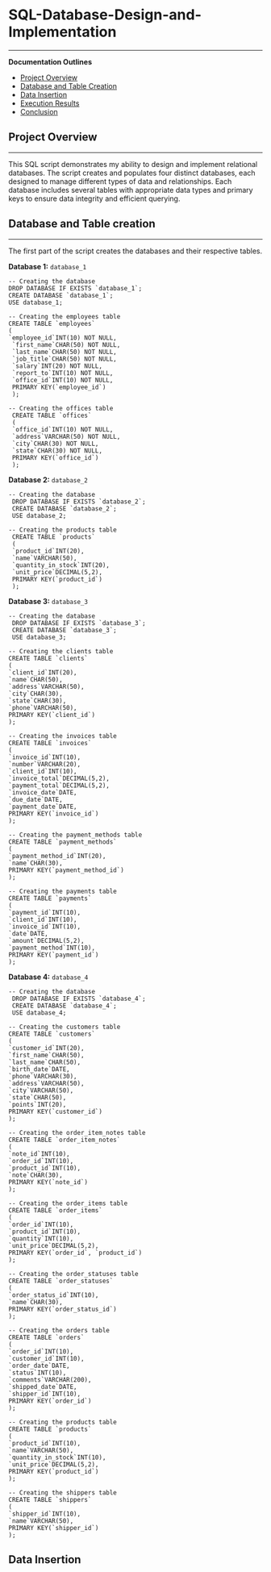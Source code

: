 # SQL-Database-Design-and-Implementation
---

**Documentation Outlines**

- [Project Overview](#project-overview)
- [Database and Table Creation](#database-and-table-creation)
- [Data Insertion](#data-insertion)
- [Execution Results](#execution-results)
- [Conclusion](#conclusion)

## Project Overview
---
This SQL script demonstrates my ability to design and implement relational databases. The script creates and populates four distinct databases, each designed to manage different types of data and relationships. Each database includes several tables with appropriate data types and primary keys to ensure data integrity and efficient querying.

## Database and Table creation
---
The first part of the script creates the databases and their respective tables.

**Database 1:** `database_1`
```
-- Creating the database
DROP DATABASE IF EXISTS `database_1`;
CREATE DATABASE `database_1`;
USE database_1;

-- Creating the employees table
CREATE TABLE `employees`
(
`employee_id`INT(10) NOT NULL,
 `first_name`CHAR(50) NOT NULL,
 `last_name`CHAR(50) NOT NULL,
 `job_title`CHAR(50) NOT NULL,
 `salary`INT(20) NOT NULL,
 `report_to`INT(10) NOT NULL,
 `office_id`INT(10) NOT NULL, 
 PRIMARY KEY(`employee_id`)
 );

-- Creating the offices table
 CREATE TABLE `offices`
 (
 `office_id`INT(10) NOT NULL,
 `address`VARCHAR(50) NOT NULL,
 `city`CHAR(30) NOT NULL,
 `state`CHAR(30) NOT NULL,
 PRIMARY KEY(`office_id`)
 );
```

**Database 2:** `database_2`
```
-- Creating the database
 DROP DATABASE IF EXISTS `database_2`;
 CREATE DATABASE `database_2`;
 USE database_2;

-- Creating the products table
 CREATE TABLE `products`
 (
 `product_id`INT(20),
 `name`VARCHAR(50),
 `quantity_in_stock`INT(20),
 `unit_price`DECIMAL(5,2),
 PRIMARY KEY(`product_id`)
 );
```

**Database 3:** `database_3`
```
-- Creating the database
 DROP DATABASE IF EXISTS `database_3`;
 CREATE DATABASE `database_3`;
 USE database_3;

-- Creating the clients table
CREATE TABLE `clients`
(
`client_id`INT(20),
`name`CHAR(50),
`address`VARCHAR(50),
`city`CHAR(30),
`state`CHAR(30),
`phone`VARCHAR(50),
PRIMARY KEY(`client_id`)
);

-- Creating the invoices table
CREATE TABLE `invoices`
(
`invoice_id`INT(10),
`number`VARCHAR(20),
`client_id`INT(10),
`invoice_total`DECIMAL(5,2),
`payment_total`DECIMAL(5,2),
`invoice_date`DATE,
`due_date`DATE,
`payment_date`DATE,
PRIMARY KEY(`invoice_id`)
);

-- Creating the payment_methods table
CREATE TABLE `payment_methods`
(
`payment_method_id`INT(20),
`name`CHAR(30),
PRIMARY KEY(`payment_method_id`)
);

-- Creating the payments table
CREATE TABLE `payments`
(
`payment_id`INT(10),
`client_id`INT(10),
`invoice_id`INT(10),
`date`DATE,
`amount`DECIMAL(5,2),
`payment_method`INT(10),
PRIMARY KEY(`payment_id`)
);
```

**Database 4:** `database_4`
```
-- Creating the database
 DROP DATABASE IF EXISTS `database_4`;
 CREATE DATABASE `database_4`;
 USE database_4;

-- Creating the customers table
CREATE TABLE `customers`
(
`customer_id`INT(20),	
`first_name`CHAR(50),	
`last_name`CHAR(50),	
`birth_date`DATE,	
`phone`VARCHAR(30),	
`address`VARCHAR(50),
`city`VARCHAR(50),	
`state`CHAR(50),
`points`INT(20),
PRIMARY KEY(`customer_id`)
);

-- Creating the order_item_notes table
CREATE TABLE `order_item_notes`
(
`note_id`INT(10),
`order_id`INT(10),
`product_id`INT(10),
`note`CHAR(30),
PRIMARY KEY(`note_id`)
);

-- Creating the order_items table
CREATE TABLE `order_items`
(
`order_id`INT(10),
`product_id`INT(10),
`quantity`INT(10),
`unit_price`DECIMAL(5,2),
PRIMARY KEY(`order_id`, `product_id`)
);

-- Creating the order_statuses table
CREATE TABLE `order_statuses`
(
`order_status_id`INT(10),
`name`CHAR(30),
PRIMARY KEY(`order_status_id`)
);

-- Creating the orders table
CREATE TABLE `orders`
(
`order_id`INT(10),
`customer_id`INT(10),
`order_date`DATE,
`status`INT(10),
`comments`VARCHAR(200),
`shipped_date`DATE,
`shipper_id`INT(10),
PRIMARY KEY(`order_id`)
);

-- Creating the products table
CREATE TABLE `products`
(
`product_id`INT(10),
`name`VARCHAR(50),
`quantity_in_stock`INT(10),
`unit_price`DECIMAL(5,2),
PRIMARY KEY(`product_id`)
);

-- Creating the shippers table
CREATE TABLE `shippers`
(
`shipper_id`INT(10),
`name`VARCHAR(50),
PRIMARY KEY(`shipper_id`)
);
```

## Data Insertion
